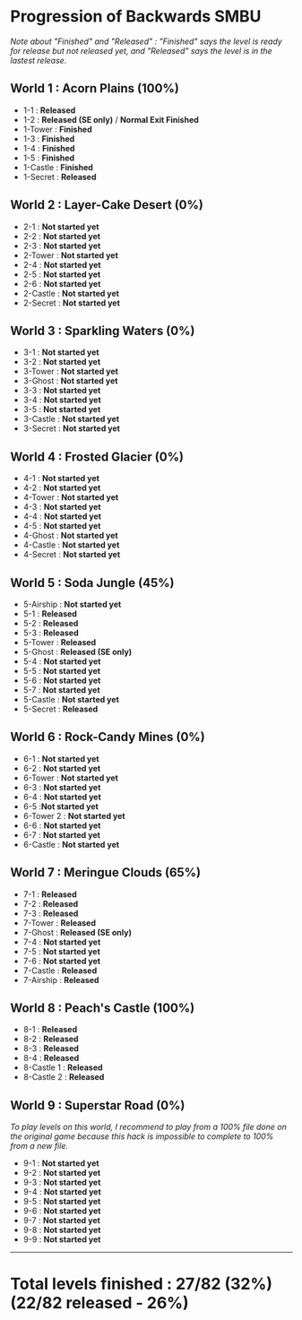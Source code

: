 # Progression of Backwards SMBU

*Note about "Finished" and "Released" : "Finished" says the level is ready for release but not released yet, and "Released" says the level is in the lastest release.*

## World 1 : Acorn Plains (100%)

- 1-1 : **Released**
- 1-2 : **Released (SE only)** / **Normal Exit Finished**
- 1-Tower : **Finished**
- 1-3 : **Finished**
- 1-4 : **Finished**
- 1-5 : **Finished**
- 1-Castle : **Finished**
- 1-Secret : **Released**

## World 2 : Layer-Cake Desert (0%)

- 2-1 : **Not started yet**
- 2-2 : **Not started yet**
- 2-3 : **Not started yet**
- 2-Tower : **Not started yet**
- 2-4 : **Not started yet**
- 2-5 : **Not started yet**
- 2-6 : **Not started yet**
- 2-Castle : **Not started yet**
- 2-Secret : **Not started yet**

## World 3 : Sparkling Waters (0%)

- 3-1 : **Not started yet**
- 3-2 : **Not started yet**
- 3-Tower : **Not started yet**
- 3-Ghost : **Not started yet**
- 3-3 : **Not started yet**
- 3-4 : **Not started yet**
- 3-5 : **Not started yet**
- 3-Castle : **Not started yet**
- 3-Secret : **Not started yet**

## World 4 : Frosted Glacier (0%)

- 4-1 : **Not started yet**
- 4-2 : **Not started yet**
- 4-Tower : **Not started yet**
- 4-3 : **Not started yet**
- 4-4 : **Not started yet**
- 4-5 : **Not started yet**
- 4-Ghost : **Not started yet**
- 4-Castle : **Not started yet**
- 4-Secret : **Not started yet**

## World 5 : Soda Jungle (45%)

- 5-Airship : **Not started yet**
- 5-1 : **Released**
- 5-2 : **Released**
- 5-3 : **Released**
- 5-Tower : **Released**
- 5-Ghost : **Released (SE only)**
- 5-4 : **Not started yet**
- 5-5 : **Not started yet**
- 5-6 : **Not started yet**
- 5-7 : **Not started yet**
- 5-Castle : **Not started yet**
- 5-Secret : **Released**

## World 6 : Rock-Candy Mines (0%)

- 6-1 : **Not started yet**
- 6-2 : **Not started yet**
- 6-Tower : **Not started yet**
- 6-3 : **Not started yet**
- 6-4 : **Not started yet**
- 6-5 :**Not started yet**
- 6-Tower 2 : **Not started yet**
- 6-6 : **Not started yet**
- 6-7 : **Not started yet** 
- 6-Castle : **Not started yet**

## World 7 : Meringue Clouds (65%)

- 7-1 : **Released**
- 7-2 : **Released**
- 7-3 : **Released**
- 7-Tower : **Released**
- 7-Ghost : **Released (SE only)**
- 7-4 : **Not started yet** 
- 7-5 : **Not started yet** 
- 7-6 : **Not started yet**
- 7-Castle : **Released**
- 7-Airship : **Released**

## World 8 : Peach's Castle (100%)

- 8-1 : **Released**
- 8-2 : **Released**
- 8-3 : **Released**
- 8-4 : **Released**
- 8-Castle 1 : **Released**
- 8-Castle 2 : **Released**

## World 9 : Superstar Road (0%) 

*To play levels on this world, I recommend to play from a 100% file done on the original game because this hack is impossible to complete to 100% from a new file.*

- 9-1 : **Not started yet**
- 9-2 : **Not started yet**
- 9-3 : **Not started yet**
- 9-4 : **Not started yet**
- 9-5 : **Not started yet**
- 9-6 : **Not started yet**
- 9-7 : **Not started yet**
- 9-8 : **Not started yet**
- 9-9 : **Not started yet**

-------------------------------------

# Total levels finished : 27/82 (32%) (22/82 released - 26%)
